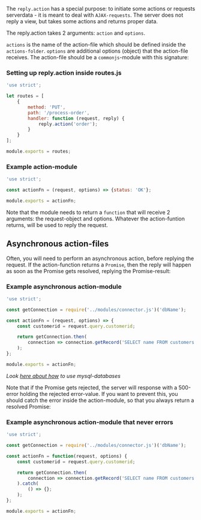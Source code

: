 The `reply.action` has a special purpose: to initiate some actions or requests serverdata - it is meant to deal with `AJAX-requests`. The server does not reply a view, but takes some actions and returns proper data.

The reply.action takes 2 arguments: `action` and `options`.

`actions` is the name of the action-file which should be defined inside the `actions-folder`. `options` are additional options (object) that the action-file receives. The action-file should be a `commonjs`-module with this signature:

### Setting up reply.action inside routes.js
```js
'use strict';

let routes = [
    {
        method: 'PUT',
        path: '/process-order',
        handler: function (request, reply) {
            reply.action('order');
        }
    }
];

module.exports = routes;
```

### Example action-module
```js
'use strict';

const actionFn = (request, options) => {status: 'OK'};

module.exports = actionFn;
```

Note that the module needs to return a `function` that will receive 2 arguments: the request-object and options. Whatever the action-funtion returns, will be used to reply the request.

## Asynchronous action-files
Often, you will need to perform an asynchronous action, before replying the request. If the action-function returns a `Promise`, then the reply will happen as soon as the Promise gets resolved, replying the Promise-result:

### Example asynchronous action-module
```js
'use strict';

const getConnection = require('../modules/connector.js')('dbName');

const actionFn = (request, options) => {
    const customerid = request.query.customerid;

    return getConnection.then(
        connection => connection.getRecord('SELECT name FROM customers WHERE id=?', customerid)
    );
};

module.exports = actionFn;
```
*Look [here about how](/databases) to use mysql-databases*

Note that if the Promise gets rejected, the server will response with a 500-error holding the rejected error-value. If you want to prevent this, you should catch the error inside the action-module, so that you always return a resolved Promise:

### Example asynchronous action-module that never errors
```js
'use strict';

const getConnection = require('../modules/connector.js')('dbName');

const actionFn = function(request, options) {
    const customerid = request.query.customerid;

    return getConnection.then(
        connection => connection.getRecord('SELECT name FROM customers WHERE id=?', customerid);
    ).catch(
        () => {};
    );
};

module.exports = actionFn;
```
